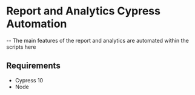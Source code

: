 # Report and Analytics Cypress Automation
--
The main features of the report and analytics are automated within the scripts here

## Requirements
* Cypress 10
* Node